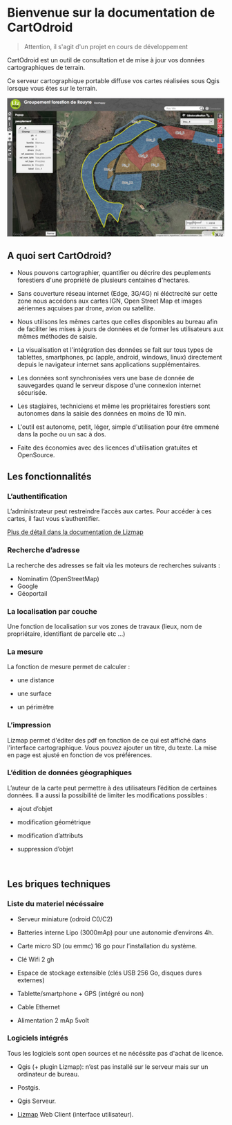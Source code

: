 Bienvenue sur la documentation de CartOdroid
============================================
> Attention, il s'agit d'un projet en cours de développement
 

CartOdroid est un outil de consultation et de mise à jour vos données
cartographiques de terrain.  

Ce serveur cartographique portable diffuse vos cartes réalisées sous Qgis
lorsque vous êtes sur le terrain.

![Interface](./image/interface_sample.jpg)

A quoi sert CartOdroid? 
-------------------

-   Nous pouvons cartographier, quantifier ou décrire des peuplements forestiers
    d'une propriété de plusieurs centaines d'hectares.

-   Sans couverture réseau internet (Edge, 3G/4G) ni
    éléctrecité sur cette zone nous accédons aux  cartes IGN, Open Street Map et images aériennes aqcuises par drone, avion ou satellite.

-   Nous  utilisons les mêmes cartes que celles disponibles au bureau
    afin de faciliter les mises à jours de données et de former les utilisateurs
    aux mêmes méthodes de saisie.

-   La visualisation et l'intégration des données se fait sur tous types de
    tablettes, smartphones, pc (apple, android, windows, linux) directement
    depuis le navigateur internet sans applications supplémentaires.

-  Les données sont synchronisées vers une base de donnée de sauvegardes quand
    le serveur dispose d'une connexion internet sécurisée.

-   Les stagiaires, techniciens et même les propriétaires forestiers sont autonomes dans la saisie des données en moins de 10 min.

-   L'outil est autonome, petit, léger, simple d'utilisation pour être emmené
    dans la poche ou un sac à dos.

-   Faite des économies avec des licences d'utilisation gratuites et
    OpenSource.
    



Les fonctionnalités
-------------------

### L’authentification

L’administrateur peut restreindre l’accès aux cartes. Pour accéder à ces cartes,
il faut vous s’authentifier.

[Plus de détail dans la documentation de Lizmap](<http://docs.3liz.com/fr/user_guide.html#authentication>)

### Recherche d’adresse
 
La recherche des adresses se fait via les moteurs de recherches suivants : 
 
* Nominatim (OpenStreetMap) 
* Google
* Géoportail

### La localisation par couche

Une fonction de localisation sur vos zones de travaux (lieux, nom de
propriétaire, identifiant de parcelle etc ...)

### La mesure 

La fonction de mesure permet de calculer :

-   une distance

-   une surface

-   un périmètre

### L’impression 

Lizmap permet d'éditer des pdf en fonction de ce qui est affiché dans
l'interface cartographique. Vous pouvez ajouter un titre, du texte. La mise en
page est ajusté en fonction de vos préférences.

### L’édition de données géographiques

L’auteur de la carte peut permettre à des utilisateurs l’édition de certaines
données. Il a aussi la possibilité de limiter les modifications possibles :

-   ajout d’objet

-   modification géométrique

-   modification d’attributs

-   suppression d’objet

 

Les briques techniques
----------------------

### Liste du materiel nécéssaire

-   Serveur miniature (odroid C0/C2)

-   Batteries interne Lipo (3000mAp) pour une autonomie d’environs 4h.

-   Carte micro SD (ou emmc) 16 go pour l’installation du système.

-   Clé Wifi 2 gh

-   Espace de stockage extensible (clés USB 256 Go, disques dures externes)

-   Tablette/smartphone + GPS (intégré ou non)

-   Cable Ethernet

-   Alimentation 2 mAp 5volt

### Logiciels intégrés

Tous les logiciels sont open sources et ne nécéssite pas d'achat de licence.

-   Qgis (+ plugin Lizmap): n’est pas installé sur le serveur mais sur un
    ordinateur de bureau.

-   Postgis.

-   Qgis Serveur.

-   [Lizmap](http://www.3liz.com/lizmap.html) Web Client (interface
    utilisateur).
